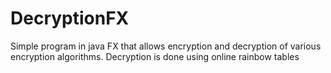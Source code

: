 # DecryptionFX
Simple program in java FX that allows encryption and decryption of various encryption algorithms. Decryption is done using online rainbow tables
